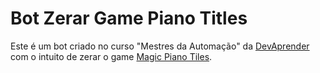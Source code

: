 # Bot Zerar Game Piano Titles


Este é um bot criado no curso "Mestres da Automação" da [DevAprender](https://devaprender.com/) com o intuito de zerar o game [Magic Piano Tiles](https://gameforge.com/pt-BR/littlegames/magic-piano-tiles/?_gl=1*fkbri7*_ga*MTgyNjczODM2NS4xNzA3ODY2OTcz*_ga_37GXT4VGQK*MTcwODE3NTA3Ny41LjEuMTcwODE3NTEzNS4wLjAuMA..#).